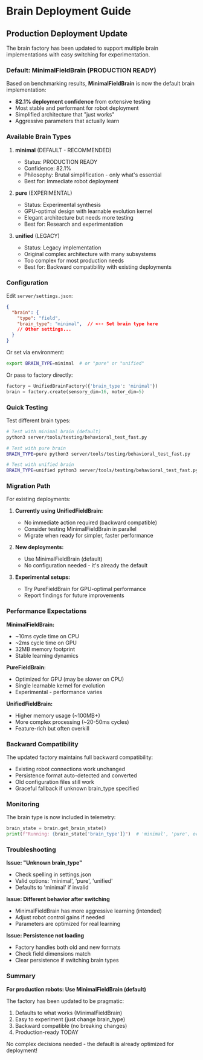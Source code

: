 # Brain Deployment Guide

## Production Deployment Update

The brain factory has been updated to support multiple brain implementations with easy switching for experimentation.

### Default: MinimalFieldBrain (PRODUCTION READY)

Based on benchmarking results, **MinimalFieldBrain** is now the default brain implementation:
- **82.1% deployment confidence** from extensive testing
- Most stable and performant for robot deployment
- Simplified architecture that "just works"
- Aggressive parameters that actually learn

### Available Brain Types

1. **minimal** (DEFAULT - RECOMMENDED)
   - Status: PRODUCTION READY
   - Confidence: 82.1%
   - Philosophy: Brutal simplification - only what's essential
   - Best for: Immediate robot deployment

2. **pure** (EXPERIMENTAL)
   - Status: Experimental synthesis
   - GPU-optimal design with learnable evolution kernel
   - Elegant architecture but needs more testing
   - Best for: Research and experimentation

3. **unified** (LEGACY)
   - Status: Legacy implementation
   - Original complex architecture with many subsystems
   - Too complex for most production needs
   - Best for: Backward compatibility with existing deployments

### Configuration

Edit `server/settings.json`:

```json
{
  "brain": {
    "type": "field",
    "brain_type": "minimal",  // <-- Set brain type here
    // Other settings...
  }
}
```

Or set via environment:
```bash
export BRAIN_TYPE=minimal  # or "pure" or "unified"
```

Or pass to factory directly:
```python
factory = UnifiedBrainFactory({'brain_type': 'minimal'})
brain = factory.create(sensory_dim=16, motor_dim=5)
```

### Quick Testing

Test different brain types:

```bash
# Test with minimal brain (default)
python3 server/tools/testing/behavioral_test_fast.py

# Test with pure brain
BRAIN_TYPE=pure python3 server/tools/testing/behavioral_test_fast.py

# Test with unified brain
BRAIN_TYPE=unified python3 server/tools/testing/behavioral_test_fast.py
```

### Migration Path

For existing deployments:

1. **Currently using UnifiedFieldBrain:**
   - No immediate action required (backward compatible)
   - Consider testing MinimalFieldBrain in parallel
   - Migrate when ready for simpler, faster performance

2. **New deployments:**
   - Use MinimalFieldBrain (default)
   - No configuration needed - it's already the default

3. **Experimental setups:**
   - Try PureFieldBrain for GPU-optimal performance
   - Report findings for future improvements

### Performance Expectations

**MinimalFieldBrain:**
- ~10ms cycle time on CPU
- ~2ms cycle time on GPU
- 32MB memory footprint
- Stable learning dynamics

**PureFieldBrain:**
- Optimized for GPU (may be slower on CPU)
- Single learnable kernel for evolution
- Experimental - performance varies

**UnifiedFieldBrain:**
- Higher memory usage (~100MB+)
- More complex processing (~20-50ms cycles)
- Feature-rich but often overkill

### Backward Compatibility

The updated factory maintains full backward compatibility:
- Existing robot connections work unchanged
- Persistence format auto-detected and converted
- Old configuration files still work
- Graceful fallback if unknown brain_type specified

### Monitoring

The brain type is now included in telemetry:

```python
brain_state = brain.get_brain_state()
print(f"Running: {brain_state['brain_type']}")  # 'minimal', 'pure', or 'unified'
```

### Troubleshooting

**Issue: "Unknown brain_type"**
- Check spelling in settings.json
- Valid options: 'minimal', 'pure', 'unified'
- Defaults to 'minimal' if invalid

**Issue: Different behavior after switching**
- MinimalFieldBrain has more aggressive learning (intended)
- Adjust robot control gains if needed
- Parameters are optimized for real learning

**Issue: Persistence not loading**
- Factory handles both old and new formats
- Check field dimensions match
- Clear persistence if switching brain types

### Summary

**For production robots: Use MinimalFieldBrain (default)**

The factory has been updated to be pragmatic:
1. Defaults to what works (MinimalFieldBrain)
2. Easy to experiment (just change brain_type)
3. Backward compatible (no breaking changes)
4. Production-ready TODAY

No complex decisions needed - the default is already optimized for deployment!